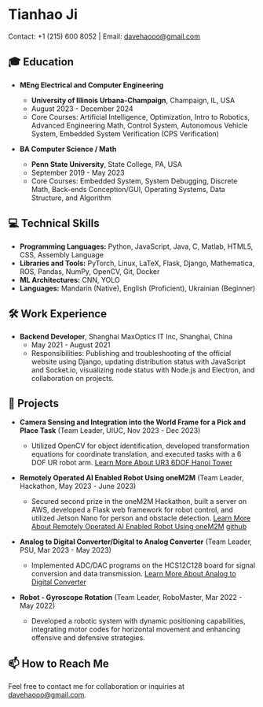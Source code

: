 # Tianhao Ji

Contact: +1 (215) 600 8052 | Email: [davehaooo@gmail.com](mailto:davehaooo@gmail.com)

## 🎓 Education

- **MEng Electrical and Computer Engineering**
  - **University of Illinois Urbana-Champaign**, Champaign, IL, USA
  - August 2023 - December 2024
  - Core Courses: Artificial Intelligence, Optimization, Intro to Robotics, Advanced Engineering Math, Control System, Autonomous Vehicle System, Embedded System Verification (CPS Verification)

- **BA Computer Science / Math**
  - **Penn State University**, State College, PA, USA
  - September 2019 - May 2023
  - Core Courses: Embedded System, System Debugging, Discrete Math, Back-ends Conception/GUI, Operating Systems, Data Structure, and Algorithm

## 💻 Technical Skills

- **Programming Languages:** Python, JavaScript, Java, C, Matlab, HTML5, CSS, Assembly Language
- **Libraries and Tools:** PyTorch, Linux, LaTeX, Flask, Django, Mathematica, ROS, Pandas, NumPy, OpenCV, Git, Docker
- **ML Architectures:** CNN, YOLO
- **Languages:** Mandarin (Native), English (Proficient), Ukrainian (Beginner)

## 🛠 Work Experience

- **Backend Developer**, Shanghai MaxOptics IT Inc, Shanghai, China
  - May 2021 - August 2021
  - Responsibilities: Publishing and troubleshooting of the official website using Django, updating distribution status with JavaScript and Socket.io, visualizing node status with Node.js and Electron, and collaboration on projects.

## 🚀 Projects

- **Camera Sensing and Integration into the World Frame for a Pick and Place Task** (Team Leader, UIUC, Nov 2023 - Dec 2023)
  - Utilized OpenCV for object identification, developed transformation equations for coordinate translation, and executed tasks with a 6 DOF UR robot arm.
[Learn More About UR3 6DOF Hanoi Tower](https://github.com/obica-ai/UR3_6dof_hanoi_tower)

- **Remotely Operated AI Enabled Robot Using oneM2M** (Team Leader, Hackathon, May 2023 - June 2023)
  - Secured second prize in the oneM2M Hackathon, built a server on AWS, developed a Flask web framework for robot control, and utilized Jetson Nano for person and obstacle detection.
[Learn More About Remotely Operated AI Enabled Robot Using oneM2M](https://www.hackster.io/compeng-psu/remotely-operated-ai-enabled-robot-using-onem2m-50b9b5)
[github](https://github.com/timqin123/oneM2M-Hackathon-IoT-Care-PSU)
- **Analog to Digital Converter/Digital to Analog Converter** (Team Leader, PSU, Mar 2023 - May 2023)
  - Implemented ADC/DAC programs on the HCS12C128 board for signal conversion and data transmission.
[Learn More About Analog to Digital Converter](https://github.com/obica-ai/ADC-for-HCS12C128.git)
- **Robot - Gyroscope Rotation** (Team Leader, RoboMaster, Mar 2022 - May 2022)
  - Developed a robotic system with dynamic positioning capabilities, integrating motor codes for horizontal movement and enhancing offensive and defensive strategies.

## 📫 How to Reach Me

Feel free to contact me for collaboration or inquiries at [davehaooo@gmail.com](mailto:davehaooo@gmail.com).
